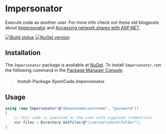 # Impersonator

Execute code as another user. For more info check out these old blogposts about [Impersonator](http://blog.shynet.nl/post/2008/08/08/Impersonator.aspx) and [Accessing network shares with ASP.NET](http://blog.shynet.nl/post/2008/08/05/Accessing-network-shares-with-ASPNET.aspx). 

[![Build status](http://img.shields.io/appveyor/ci/mwijnands/impersonator.svg?style=flat)](https://ci.appveyor.com/project/mwijnands/impersonator) [![NuGet version](http://img.shields.io/nuget/v/XperiCode.Impersonator.svg?style=flat)](https://www.nuget.org/packages/XperiCode.Impersonator)

## Installation

The `Impersonator` package is available at [NuGet](https://www.nuget.org/packages/XperiCode.Impersonator). To install `Impersonator`, run the following command in the [Package Manager Console](http://docs.nuget.org/docs/start-here/using-the-package-manager-console):

> #### Install-Package XperiCode.Impersonator

## Usage

```c#
using (new Impersonator(@"domainname\username", "password"))
{
	// this code is executed as the user with supplied credentials.
	var files = Directory.GetFiles(@"\\server\share\folder");
}
```